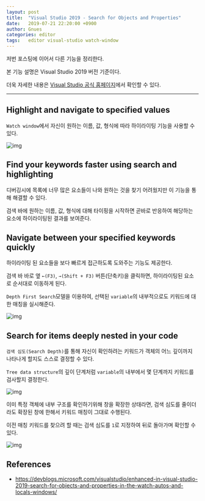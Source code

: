 ```yaml
---
layout: post
title:  "Visual Studio 2019 - Search for Objects and Properties"
date:   2019-07-21 22:20:00 +0900
author: Gnues
categories: editor
tags:	editor visual-studio watch-window
---
```


저번 포스팅에 이어서 다른 기능을 정리한다.

본 기능 설명은 Visual Studio 2019 버전 기준이다.

더욱 자세한 내용은 [Visual Studio 공식 홈페이지](https://docs.microsoft.com/ko-kr/visualstudio/ide/?view=vs-2019)에서 확인할 수 있다.

***

## Highlight and navigate to specified values

`Watch window`에서 자신이 원하는 이름, 값, 형식에 따라 하이라이팅 기능을 사용할 수 있다.

![img]({{"/assets/visualStudio/BasicSearch.gif"}})

## Find your keywords faster using search and highlighting

디버깅시에 목록에 너무 많은 요소들이 나와 원하는 것을 찾기 어려웠지만 이 기능을 통해 해결할 수 있다.

검색 바에 원하는 이름, 값, 형식에 대해 타이핑을 시작하면 곧바로 반응하여 해당하는 요소에 하이라이팅된 결과를 보여준다.

## Navigate between your specified keywords quickly

하이라이팅 된 요소들을 보다 빠르게 접근하도록 도와주는 기능도 제공한다.

검색 바 바로 옆 `←(F3)`, `→(Shift + F3)` 버튼(단축키)을 클릭하면, 하이라이팅된 요소로 순서대로 이동하게 된다.

`Depth First Search`모델을 이용하여, 선택된 `variable`의 내부적으로도 키워드에 대한 매칭을 실시해준다.

![img]({{"/assets/visualStudio/Navigation.gif"}})

## Search for items deeply nested in your code

`검색 심도(Search Depth)`를 통해 자신이 확인하려는 키워드가 객체의 어느 깊이까지 나타나게 할지도 스스로 결정할 수 있다.

`Tree data structure`의 깊이 단계처럼 `variable`의 내부에서 몇 단계까지 키워드를 검사할지 결정한다.

![img]({{"/assets/visualStudio/SearchDeeper.gif"}})

이미 특정 객체에 내부 구조를 확인하기위해 창을 확장한 상태라면, 검색 심도를 줄이더라도 확장된 창에 한해서 키워드 매칭이 그대로 수행된다.

이전 매칭 키워드를 찾으려 할 때는 검색 심도를 `1`로 지정하여 뒤로 돌아가며 확인할 수 있다.

![img]({{"/assets/visualStudio/BasicSearch.gif"}})

## References

- <https://devblogs.microsoft.com/visualstudio/enhanced-in-visual-studio-2019-search-for-objects-and-properties-in-the-watch-autos-and-locals-windows/>
